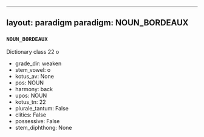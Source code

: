 
---
layout: paradigm
paradigm: NOUN_BORDEAUX
---
### ` NOUN_BORDEAUX `

Dictionary class 22 o
* grade_dir: weaken
* stem_vowel: o
* kotus_av: None
* pos: NOUN
* harmony: back
* upos: NOUN
* kotus_tn: 22
* plurale_tantum: False
* clitics: False
* possessive: False
* stem_diphthong: None
